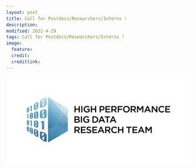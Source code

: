 ```yaml
---
layout: post
title: Call for Postdocs/Researchers/Interns !
description: 
modified: 2021-4-29
tags: Call for Postdocs/Researchers/Interns !
image:
  feature: 
  credit: 
  creditlink: 
---
```


<a href="https://www.hpbd.r-ccs.riken.jp/hpbd/en/recruiting/" target="_blank" > 
  <img src="/files/HPBD_logo_03_C.png" alt="High Performance Big Data Research Team: Recruting">
</a>

